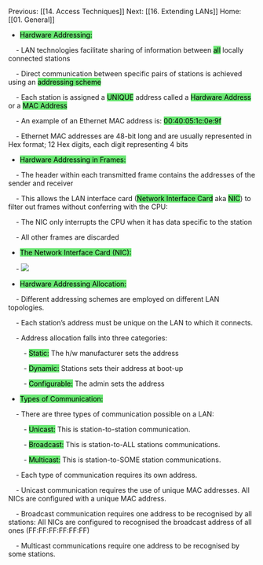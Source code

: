 Previous: [[14. Access Techniques]]
Next: [[16. Extending LANs]]
Home: [[01. General]]
- <mark style="background:#69E772;">Hardware Addressing:</mark>

    - LAN technologies facilitate sharing of information between <mark style="background:#69E772;">all</mark> locally connected stations

    - Direct communication between specific pairs of stations is achieved using an <mark style="background:#69E772;">addressing scheme</mark>

    - Each station is assigned a <mark style="background:#69E772;">UNIQUE</mark> address called a <mark style="background:#69E772;">Hardware Address</mark> or a <mark style="background:#69E772;">MAC Address</mark>

    - An example of an Ethernet MAC address is: <mark style="background:#69E772;">00:40:05:1c:0e:9f</mark>

    - Ethernet MAC addresses are 48-bit long and are usually represented in Hex format; 12 Hex digits, each digit representing 4 bits

- <mark style="background:#69E772;">Hardware Addressing in Frames:</mark>

    - The header within each transmitted frame contains the addresses of the sender and receiver

    - This allows the LAN interface card (<mark style="background:#69E772;">Network Interface Card</mark> aka <mark style="background:#69E772;">NIC</mark>) to filter out frames without conferring with the CPU:

    - The NIC only interrupts the CPU when it has data specific to the station

    - All other frames are discarded

- <mark style="background:#69E772;">The Network Interface Card (NIC):</mark>

    - ![](https://i.imgur.com/ax8yxeU.png)


- <mark style="background:#69E772;">Hardware Addressing Allocation:</mark>

    - Different addressing schemes are employed on different LAN topologies.

    - Each station’s address must be unique on the LAN to which it connects.

    - Address allocation falls into three categories:

        - <mark style="background:#69E772;">Static:</mark> The h/w manufacturer sets the address

        - <mark style="background:#69E772;">Dynamic:</mark> Stations sets their address at boot-up

        - <mark style="background:#69E772;">Configurable:</mark> The admin sets the address

- <mark style="background:#69E772;">Types of Communication:</mark>

    - There are three types of communication possible on a LAN:

        - <mark style="background:#69E772;">Unicast:</mark> This is station-to-station communication.

        - <mark style="background:#69E772;">Broadcast:</mark> This is station-to-ALL stations communications.

        - <mark style="background:#69E772;">Multicast:</mark> This is station-to-SOME station communications.

    - Each type of communication requires its own address.

    - Unicast communication requires the use of unique MAC addresses. All NICs are configured with a unique MAC address.

    - Broadcast communication requires one address to be recognised by all stations: All NICs are configured to recognised the broadcast address of all ones (FF:FF:FF:FF:FF:FF)

    - Multicast communications require one address to be recognised by some stations.